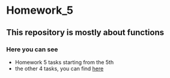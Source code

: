 # Homework_5

## This repository is mostly about functions

### Here you can see

- Homework 5 tasks starting from the 5th
- the other 4 tasks, you can find [here](https://github.com/sedrak1/homeworks/tree/master/homework4)
